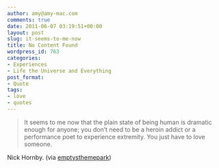```yaml
---
author: amy@amy-mac.com
comments: true
date: 2011-06-07 03:19:51+00:00
layout: post
slug: it-seems-to-me-now
title: No Content Found
wordpress_id: 763
categories:
- Experiences
- Life the Universe and Everything
post_format:
- Quote
tags:
- love
- quotes
---
```


> It seems to me now that the plain state of being human is dramatic enough for anyone; you don’t need to be a heroin addict or a performance poet to experience extremity. You just have to love someone.




Nick Hornby. (via [emptysthemepark](http://emptysthemepark.tumblr.com/))
